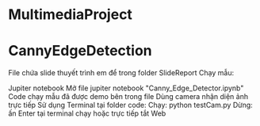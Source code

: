 # MultimediaProject
# CannyEdgeDetection

File chứa slide thuyết trình em để trong folder SlideReport
Chạy mẫu:

Jupiter notebook
Mở file jupiter notebook "Canny_Edge_Detector.ipynb"
Code chạy mẫu đã được demo bên trong file
Dùng camera nhận diện ảnh trực tiếp Sử dụng Terminal tại folder code:
Chạy: python testCam.py
Dừng: ấn Enter tại terminal chạy hoặc trực tiếp tắt
Web

